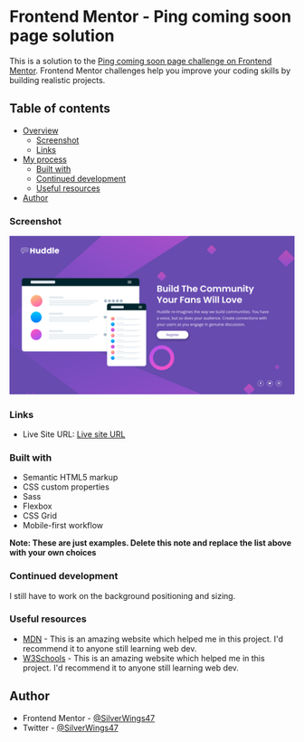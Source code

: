 # Frontend Mentor - Ping coming soon page solution

This is a solution to the [Ping coming soon page challenge on Frontend Mentor](https://www.frontendmentor.io/challenges/ping-single-column-coming-soon-page-5cadd051fec04111f7b848da). Frontend Mentor challenges help you improve your coding skills by building realistic projects. 

## Table of contents

- [Overview](#overview)
  - [Screenshot](#screenshot)
  - [Links](#links)
- [My process](#my-process)
  - [Built with](#built-with)
  - [Continued development](#continued-development)
  - [Useful resources](#useful-resources)
- [Author](#author)


### Screenshot

![Screenshot](images/Screenshot.png)

### Links

- Live Site URL: [Live site URL](https://comfy-axolotl-d44984.netlify.app/w)

### Built with

- Semantic HTML5 markup
- CSS custom properties
- Sass
- Flexbox
- CSS Grid
- Mobile-first workflow

**Note: These are just examples. Delete this note and replace the list above with your own choices**

### Continued development

I still have to work on the background positioning and sizing.

### Useful resources

- [MDN](https://developer.mozilla.org/) - This is an amazing website which helped me in this project. I'd recommend it to anyone still learning web dev.
- [W3Schools](https://www.w3schools.com/) - This is an amazing website which helped me in this project. I'd recommend it to anyone still learning web dev.

## Author

- Frontend Mentor - [@SilverWings47](https://www.frontendmentor.io/profile/SilverWings47)
- Twitter - [@SilverWings47](https://www.twitter.com/iSilverWings)
